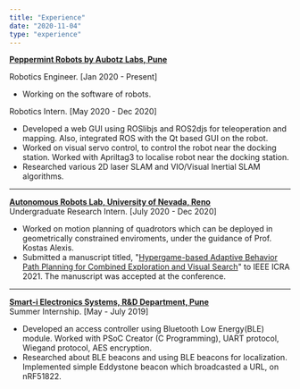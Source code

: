 ```yaml
---
title: "Experience"
date: "2020-11-04"
type: "experience"
---
```


[**Peppermint Robots by Aubotz Labs, Pune**](https://www.getpeppermint.co/)

Robotics Engineer. [Jan 2020 - Present]
  - Working on the software of robots.

Robotics Intern. [May 2020 - Dec 2020]
  - Developed a web GUI using ROSlibjs and ROS2djs for teleoperation and mapping. Also, integrated ROS with the Qt based GUI on the robot.
  - Worked on visual servo control, to control the robot near the docking station. Worked with Apriltag3 to localise robot near the docking station.
  - Researched various 2D laser SLAM and VIO/Visual Inertial SLAM algorithms.
-----------------------------------------------------

[**Autonomous Robots Lab, University of Nevada, Reno**](https://www.autonomousrobotslab.com/)   
Undergraduate Research Intern. [July 2020 - Dec 2020]
  - Worked on motion planning of quadrotors which can be deployed in geometrically constrained enviroments, under the guidance of Prof. Kostas Alexis.
  - Submitted a manuscript titled, "[Hypergame-based Adaptive Behavior Path Planning for Combined Exploration and Visual Search](https://youtu.be/Nfo-RQ_RCFg)" to IEEE ICRA 2021. The manuscript was accepted at the conference. 

-----------------------------------------------------
[**Smart-i Electronics Systems, R&D Department, Pune**](https://www.smartisystems.com/)   
Summer Internship. [May - July 2019]  
  - Developed an access controller using Bluetooth Low Energy(BLE) module. Worked with PSoC Creator (C Programming), UART protocol, Wiegand protocol, AES encryption.
  - Researched about BLE beacons and using BLE beacons for localization. Implemented simple Eddystone beacon which broadcasted a URL, on nRF51822.